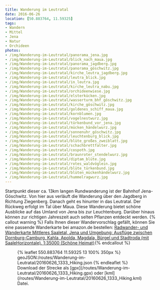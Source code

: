 ```yaml
---
title: Wanderung im Leutratal
date: 2016-06-26
location: [50.883764, 11.59325]
tags:
- Wandern
- Mittel
- Jena
- Natur
- Orchideen
photos:
- /img/Wanderung-im-Leutratal/panorama_jena.jpg
- /img/Wanderung-im-Leutratal/blick_nach_maua.jpg
- /img/Wanderung-im-Leutratal/panorama_jagdberg.jpg
- /img/Wanderung-im-Leutratal/panorama_göschwitz.jpg
- /img/Wanderung-im-Leutratal/kirche_leutra_jagdberg.jpg
- /img/Wanderung-im-Leutratal/leutra_blick.jpg
- /img/Wanderung-im-Leutratal/in_leutra.jpg
- /img/Wanderung-im-Leutratal/kirche_leutra_nabu.jpg
- /img/Wanderung-im-Leutratal/orchideenwiese.jpg
- /img/Wanderung-im-Leutratal/elsterkücken.jpg
- /img/Wanderung-im-Leutratal/wasserturm_bhf_göschwitz.jpg
- /img/Wanderung-im-Leutratal/kirche_göschwitz.jpg
- /img/Wanderung-im-Leutratal/goldenes_schiff_maua.jpg
- /img/Wanderung-im-Leutratal/kornblumen.jpg
- /img/Wanderung-im-Leutratal/vogelnestwurz.jpg
- /img/Wanderung-im-Leutratal/türkenbund_vor_jena.jpg
- /img/Wanderung-im-Leutratal/mücken_händelwurz.jpg
- /img/Wanderung-im-Leutratal/sonnenuhr_göschwitz.jpg
- /img/Wanderung-im-Leutratal/leuchtenburg_blick.jpg
- /img/Wanderung-im-Leutratal/blüte_großes_zweiblatt.jpg
- /img/Wanderung-im-Leutratal/schachbrettfalter.jpg
- /img/Wanderung-im-Leutratal/cospoth.jpg
- /img/Wanderung-im-Leutratal/braunroter_stendelwurz.jpg
- /img/Wanderung-im-Leutratal/diptam_blüte.jpg
- /img/Wanderung-im-Leutratal/rotes_waldvöglein.jpg
- /img/Wanderung-im-Leutratal/blüte_türkenbund.jpg
- /img/Wanderung-im-Leutratal/blüten_mückenhändelwurz.jpg
- /img/Wanderung-im-Leutratal/hummelragwurz.jpg
---
```

Startpunkt dieser ca. 13km langen Rundwanderung ist der Bahnhof Jena-Göschwitz. Von hier aus verläuft die Wanderung über den Jagdberg in Richtung Ziegenberg. Danach geht es hinunter in das Leutratal. Der Rückweg erfolgt im Tal über Maua. Diese Wanderung bietet schöne Ausblicke auf das Umland von Jena bis zur Leuchtenburg. Darüber hinaus können zur richtigen Jahreszeit auch selten Pflanzen entdeckt werden.
{% callout warning %}
Falls Ihnen dieser Wandervorschlag gefällt, können Sie eine passende Wanderkarte bei amazon.de bestellen:
<a rel="nofollow" href="https://www.amazon.de/Radwander--Wanderkarte-Mittleres-Saaletal-Umgebung/dp/3895910988/ref=as_li_ss_tl?ie=UTF8&qid=1467123538&sr=8-1&keywords=Wanderkarte+Jena&linkCode=ll1&tag=thueringergip-21&linkId=0abeccb38575fb28cf2315fd81bdcf70
">Radwander- und Wanderkarte Mittleres Saaletal, Jena und Umgebung: Ausflüge zwischen Dornburg-Camburg, Kahla, Apolda, Magdala, Bürgel und Stadtroda (mit SaaleHorizontale). 1:35000 (Schöne Heimat)</a><img src="http://ir-de.amazon-adsystem.com/e/ir?t=thueringergip-21&l=as2&o=3&a=3895910988" width="1" height="1" border="0" alt="" style="border:none !important; margin:0px !important;" />{% endcallout %}
<figure>
{% leaflet 550.883764 11.59325 13 100% 350px %}
geoJSON:/routes/Wanderung-im-Leutratal/20160626_1333_Hiking.json
{% endleaflet %}
<figcaption>Download der Strecke als [gpx](/routes/Wanderung-im-Leutratal/20160626_1333_Hiking.gpx) oder [kml](/routes/Wanderung-im-Leutratal/20160626_1333_Hiking.kml) Datei.</figcaption></figure>
<!-- more -->
